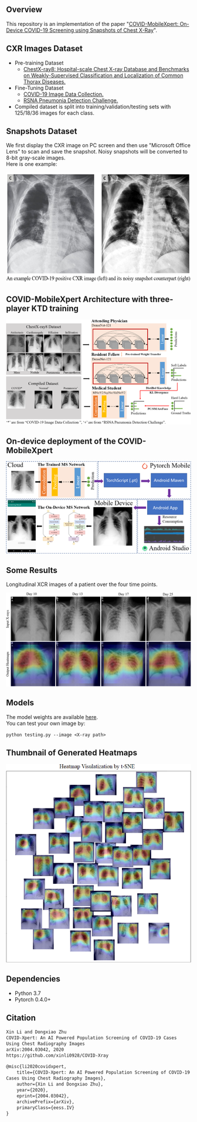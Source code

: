 Overview
----
This repository is an implementation of the paper "[COVID-MobileXpert: On-Device COVID-19
Screening using Snapshots of Chest X-Ray](https://arxiv.org/abs/2004.03042)".

CXR Images Dataset
-----
* Pre-training Dataset
  * [ChestX-ray8: Hospital-scale Chest X-ray Database and Benchmarks on Weakly-Supervised Classification and Localization of Common Thorax Diseases.](https://nihcc.app.box.com/v/ChestXray-NIHCC)  
* Fine-Tuning Dataset
  * [COVID-19 Image Data Collection.](https://github.com/ieee8023/covid-chestxray-dataset)  
  * [RSNA Pneumonia Detection Challenge.](https://www.kaggle.com/c/rsna-pneumonia-detection-challenge)  
* Compiled dataset is split into training/validation/testing sets with 125/18/36 images for each class.

Snapshots Dataset
------
We first display the CXR image on PC screen and then use "Microsoft Office Lens" to scan and save the snapshot. Noisy snapshots will be converted to 8-bit gray-scale images.  
Here is one example:
<p><img src="readme/data_generation.PNG" alt="test" height="300"></p>




COVID-MobileXpert Architecture with three-player KTD training
----
![](covid-mobileXpert.png)


On-device deployment of the COVID-MobileXpert
------
![](readme/deployment.png)



Some Results
----
Longitudinal XCR images of a patient over the four time points.  

![](readme/one_patient.PNG)



Models
----
The model weights are available [here](https://drive.google.com/drive/folders/1AUtsxjPNVJiTboFFTzzqyeCKBPvMxbII?usp=sharing).  
You can test your own image by:
```
python testing.py --image <X-ray path>
```

Thumbnail of Generated Heatmaps
-----
![](readme/heatmap.PNG)




Dependencies
-----
* Python 3.7
* Pytorch 0.4.0+

Citation
------
```
Xin Li and Dongxiao Zhu
COVID-Xpert: An AI Powered Population Screening of COVID-19 Cases Using Chest Radiography Images
arXiv:2004.03042, 2020
https://github.com/xinli0928/COVID-Xray
```
```
@misc{li2020covidxpert,
    title={COVID-Xpert: An AI Powered Population Screening of COVID-19 Cases Using Chest Radiography Images},
    author={Xin Li and Dongxiao Zhu},
    year={2020},
    eprint={2004.03042},
    archivePrefix={arXiv},
    primaryClass={eess.IV}
}
```
